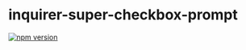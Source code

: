 # inquirer-super-checkbox-prompt

[![npm version](https://img.shields.io/npm/v/inquirer-super-checkbox-prompt)](https://npmjs.com/package/inquirer-super-checkbox-prompt)
